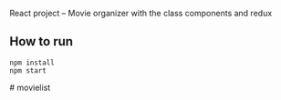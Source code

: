 React project – Movie organizer with the class components and redux


## How to run

```
npm install
npm start
```
#   m o v i e l i s t  
 